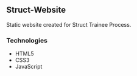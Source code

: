 ## Struct-Website
Static website created for Struct Trainee Process.

### Technologies

- HTML5
- CSS3
- JavaScript
